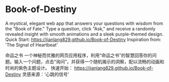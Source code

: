 # Book-of-Destiny
A mystical, elegant web app that answers your questions with wisdom from the "Book of Fate." Type a question, click "Ask," and receive a randomly revealed insight with smooth animations and a sleek purple-themed design.
Quick Start:  https://jianlang829.github.io/Book-of-Destiny
Inspiration from: 'The Signal of Heartbeat'

命运之书
一个神秘而优雅的网页应用程序，利用“命运之书”的智慧回答你的问题。输入一个问题，点击“询问”，并获得一个随机揭示的洞察，配以流畅的动画和时尚的紫色主题设计。
快速开始：  https://jianlang829.github.io/Book-of-Destiny
灵感来源：‘心跳的信号’
